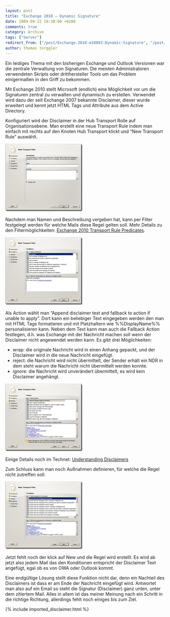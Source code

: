 ```yaml
---
layout: post
title: "Exchange 2010 – Dynamic Signature"
date: 2009-09-22 19:30:00 +0200
comments: true
category: Archive
tags: ["Server"]
redirect_from: ["/post/Exchange-2010-e28093-Dynamic-Signature", "/post/exchange-2010-e28093-dynamic-signature"]
author: thomas torggler
---
```

<!-- more -->
<p>Ein leidiges Thema mit den bisherigen Exchange und Outlook Versionen war die zentrale Verwaltung von Signaturen. Die meisten Administratoren verwendeten Skripts oder dritthersteller Tools um das Problem einigerma&szlig;en in den Griff zu bekommen.</p>
<p>Mit Exchange 2010 stellt Microsoft (endlich) eine M&ouml;glichkeit vor um die Signaturen zentral zu verwalten und dynamisch zu erstellen. Verwendet wird dazu der seit Exchange 2007 bekannte Disclaimer, dieser wurde erweitert und kennt jetzt HTML Tags und Attribute aus dem Active Directory.</p>
<p>Konfiguriert wird der Disclaimer in der Hub Transport Rolle auf Organisationsebene. Man erstellt eine neue Transport Rule indem man einfach mit rechts auf den Knoten Hub Transport klickt und &ldquo;New Transport Rule&rdquo; ausw&auml;hlt.</p>
<p><a href="/assets/archive/newtr.png"><img style="border-right-width: 0px; display: inline; border-top-width: 0px; border-bottom-width: 0px; border-left-width: 0px" title="New Transport Rule" src="/assets/archive/newtr_thumb.png" border="0" alt="New Transport Rule" width="244" height="213" /></a></p>
<p>Nachdem man Namen und Beschreibung vergeben hat, kann per Filter festgelegt werden f&uuml;r welche Mails diese Regel gelten soll. Mehr Details zu den Filterm&ouml;glichkeiten: <a href="http://technet.microsoft.com/en-us/library/dd638183(EXCHG.140).aspx" target="_blank">Exchange 2010 Transport Rule Predicates</a>.&nbsp;</p>
<p><a href="/assets/archive/trcon.jpg"><img style="border-bottom: 0px; border-left: 0px; display: inline; border-top: 0px; border-right: 0px" title="Transpor Rule Conditions" src="/assets/archive/trcon_thumb.jpg" border="0" alt="Transpor Rule Conditions" width="244" height="213" /></a></p>
<p>Als Action w&auml;hlt man &ldquo;Append disclaimer text and fallback to action if unable to apply&rdquo;. Dort kann ein beliebiger Text eingegeben werden den man mit HTML Tags formatieren und mit Platzhaltern wie %%DisplayName%% personalisieren kann. Neben dem Text kann man auch die Fallback Action festlegen, d.h. was Exchange mit der Nachricht machen soll wenn der Disclaimer nicht angewendet werden kann. Es gibt drei M&ouml;glichkeiten:</p>
<ul>
<li>wrap: die originale Nachricht wird in einen Anhang gepackt, und der Disclaimer wird in die neue Nachricht eingef&uuml;gt.</li>
<li>reject: die Nachricht wird nicht &uuml;bermittelt, der Sender erh&auml;lt ein NDR in dem steht warum die Nachricht nicht &uuml;bermittelt werden konnte.</li>
<li>ignore: die Nachricht wird unver&auml;ndert &uuml;bermittelt, es wird kein Disclaimer angeh&auml;ngt.</li>
</ul>
<p><a href="/assets/archive/tracti.jpg"><img style="border-bottom: 0px; border-left: 0px; display: inline; border-top: 0px; border-right: 0px" title="Transport Rule Actions" src="/assets/archive/tracti_thumb.jpg" border="0" alt="Transport Rule Actions" width="244" height="213" /></a></p>
<p>Einige Details noch im Technet: <a href="http://technet.microsoft.com/en-us/library/bb124352(EXCHG.140).aspx" target="_blank">Understanding Disclaimers</a></p>
<p>Zum Schluss kann man noch Au&szlig;nahmen definieren, f&uuml;r welche die Regel nicht zutreffen soll:</p>
<p><a href="/assets/archive/trex.jpg"><img style="border-bottom: 0px; border-left: 0px; display: inline; border-top: 0px; border-right: 0px" title="Transport Rule Exceptions" src="/assets/archive/trex_thumb.jpg" border="0" alt="Transport Rule Exceptions" width="244" height="213" /></a></p>
<p>Jetzt fehlt noch der klick auf New und die Regel wird erstellt. Es wird ab jetzt also jedem Mail das den Konditionen entspricht der Disclaimer Text angef&uuml;gt, egal ob es von OWA oder Outlook kommt.</p>
<p>Eine endg&uuml;ltige L&ouml;sung stellt diese Funktion nicht dar, denn ein Nachteil des Disclaimers ist dass er am Ende der Nachricht eingef&uuml;gt wird. Antwortet man also auf ein Email so steht die Signatur (Disclaimer) ganz unten, unter dem zitiertem Mail. Alles in allem ist das meiner Meinung nach ein Schritt in die richtige Richtung, allerdings fehlt noch einiges bis zum Ziel.</p>
{% include imported_disclaimer.html %}
